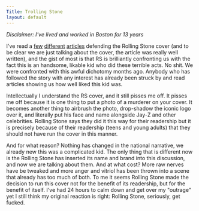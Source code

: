 ```yaml
---
Title: Trolling Stone 
layout: default
---
```


*Disclaimer: I've lived and worked in Boston for 13 years*

I've read a [few](http://www.newyorker.com/online/blogs/newsdesk/2013/07/dzhokhar-tsarnaev-rolling-stone-cover-controversy.html) [different](http://dave.smallpict.com/2013/07/17/theTerroristRockStar) [articles](http://www.slate.com/blogs/browbeat/2013/07/17/boston_bomber_rolling_stone_cover_with_dzokhar_tsarnaev_is_good_journalism.html) defending the Rolling Stone cover (and to be clear we are just talking about the cover, the article was really well written), and the gist of most is that RS is brilliantly confronting us with the fact this is an handsome, likable kid who did these terrible acts. No shit. We were confronted with this awful dichotomy months ago. Anybody who has followed the story with any interest has already been struck by and read articles showing us how well liked this kid was.

Intellectually I understand the RS cover, and it still pisses me off. It pisses me off because it is one thing to put a photo of a murderer on your cover. It becomes another thing to airbrush the photo, drop-shadow the iconic logo over it, and literally put his face and name alongside Jay-Z and other celebrities. Rolling Stone says they did it this way for their readership but it is precisely because of their readership (teens and young adults) that they should not have run the cover in this manner.

And for what reason? Nothing has changed in the national narrative, we already new this was a complicated kid. The only thing that is different now is the Rolling Stone has inserted its name and brand into this discussion, and now we are talking about them. And at what cost? More raw nerves have be tweaked and more anger and vitriol has been thrown into a scene that already has too much of both. To me it seems Rolling Stone made the decision to run this cover not for the benefit of its readership, but for the benefit of itself. I've had 24 hours to calm down and get over my "outrage" yet I still think my original reaction is right: Rolling Stone, seriously, get fucked.
